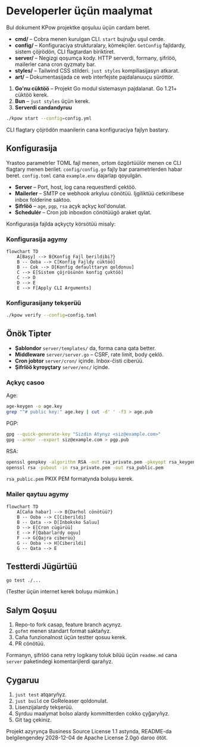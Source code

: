 # Developerler üçün maalymat

Bul dokument KPow projektke qoşuluu üçün cardam beret.

-   **cmd/** – Cobra menen kurulgan CLI. `start` bujruğu uşul cerde.
-   **config/** – Konfiguraciya strukturalary, kömekçiler. `GetConfig` fajldardy, sistem çöjrödön, CLI flagtardan biriktiret.
-   **server/** – Negizgi qoşumça kody. HTTP serverdi, formany, şifrlöö, mailerler cana cron qyzmaty bar.
-   **styles/** – Tailwind CSS stilderi. `just styles` kompiliasijasyn atkarat.
-   **art/** – Dokumentasijada ce web interfejste pajdalanuuçu süröttör.

1. **Go'nu cüktöö** – Projekt Go modul sistemasyn pajdalanat. Go 1.21+ cüktöö kerek.
2. **Bun** – `just styles` üçün kerek.
3. **Serverdi candandyruu**

```sh
./kpow start --config=config.yml
```

CLI flagtary çöjrödön maanilerin cana konfiguraciya fajlyn bastary.

## Konfigurasija

Yrastoo parametrler TOML fajl menen, ortom özgörtüülör menen ce CLI flagtary menen berilet. `config/config.go` fajly bar parametrlerden habar beret. `config.toml` cana `example.env` dajarlap qoyulgän.

-   **Server** – Port, host, log cana requestterdi çektöö.
-   **Mailerler** – SMTP ce webhook arkyluu cönötüü. Ijgiliktüü cetkirilbese inbox folderine saktoo.
-   **Şifrlöö** – `age`, `pgp`, `rsa` açyk açkyç kol'donulat.
-   **Schedulér** – Cron job inboxdon cönötüügö araket qylat.

Konfigurasija fajlda açkyçty körsötüü misaly:

### Konfigurasija agymy

```mermaid
flowchart TD
    A[Başy] --> B{Konfig Fajl berildibi?}
    B -- Ooba --> C[Konfig Fajldy cüktöö]
    B -- Cok --> D[Konfig defaulttaryn qoldonuu]
    C --> E[Sistem çöjrösünön konfig çuktöö]
    C --> D
    D --> E
    E --> F[Apply CLI Arguments]
```

### Konfigurasijany tekşerüü

```sh
./kpow verify --config=config.toml
```

## Önök Tipter

-   **Şablondor** `server/templates/` da, forma cana qata better.
-   **Middleware** `server/server.go` – CSRF, rate limit, body çeklö.
-   **Cron jobtor** `server/cron/` içinde. Inbox-čisti ciberüü.
-   **Şifrlöö kyroyçtary** `server/enc/` içinde.

### Açkyç casoo

Age:

```sh
age-keygen -o age.key
grep "^# public key:" age.key | cut -d' ' -f3 > age.pub
```

PGP:

```sh
gpg --quick-generate-key "Sizdin Atynyz <siz@example.com>"
gpg --armor --export siz@example.com > pgp.pub
```

RSA:

```sh
openssl genpkey -algorithm RSA -out rsa_private.pem -pkeyopt rsa_keygen_bits:2048
openssl rsa -pubout -in rsa_private.pem -out rsa_public.pem
```

`rsa_public.pem` PKIX PEM formatynda boluşu kerek.

### Mailer qaytuu agymy

```mermaid
flowchart TD
    A[Caña habar] --> B{Darhol cönötüü?}
    B -- Ooba --> C[Ciberildi]
    B -- Qata --> D[Inboksko Saluu]
    D --> E[Cron cügürüü]
    E --> F[Qabarlardy oquu]
    F --> G{Qajra ciberüü}
    G -- Ooba --> H[Ciberildi]
    G -- Qata --> E
```

## Testterdi Jügürtüü

```sh
go test ./...
```

(Testter üçün internet kerek boluşu mümkün.)

## Salym Qoşuu

1. Repo-to fork casap, feature branch açynyz.
2. `gofmt` menen standart format saktañyz.
3. Caña funzionalnost üçün testter qosuu kerek.
4. PR cönötüü.

Formanyn, şifrlöö cana retry logikany toluk bilüü üçün `readme.md` cana `server` paketindegi komentarijlerdi qarañyz.

## Çygaruu

1. `just test` atqaryñyz.
2. `just build` ce GoReleaser qoldonulat.
3. Lisenzijalardy tekşerüü.
4. Syrduu maalymat bolso alardy kommitterden cokko çyğaryñyz.
5. Git tag çekiniz.

Projekt azyrynça Business Source License 1.1 astynda, README-da belgilengendey 2028-12-04 de Apache License 2.0gö daroo ötöt.
